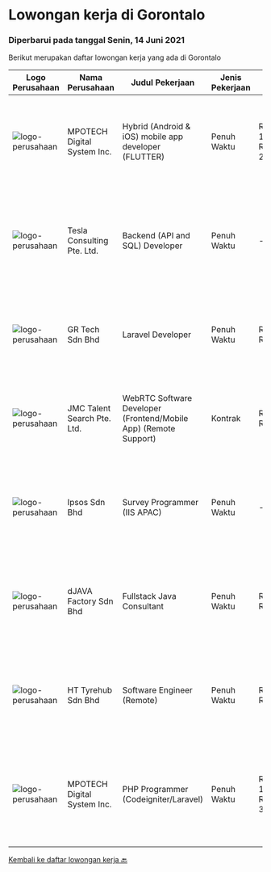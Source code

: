 
  # Lowongan kerja di Gorontalo

  ### Diperbarui pada tanggal Senin, 14 Juni 2021

  Berikut merupakan daftar lowongan kerja yang ada di Gorontalo

  |Logo Perusahaan | Nama Perusahaan | Judul Pekerjaan | Jenis Pekerjaan | Gaji Pekerjaan | Lokasi | Deskripsi | Tanggal diunggah | Pranala |
  | -------------- | --------------- | --------------- | --------- | --------- | -------------- | ------- | ----------- | ----------- |
  |![logo-perusahaan](https://image-service-cdn.seek.com.au/a0423d0b3836bfe351990430321e4948e31792d9/ee4dce1061f3f616224767ad58cb2fc751b8d2dc)|MPOTECH Digital System Inc.|Hybrid (Android & iOS) mobile app developer (FLUTTER)|Penuh Waktu|Rp. 15.000.000-Rp. 25.000.000|null|Candidate must possess at least Bachelor's/College Degree in Computer Science/Information Technology or equivalent. At least 1 Year(s) of working...|Jumat, 11 Juni 2021|https://www.jobstreet.co.id/id/job/hybrid-android-ios-mobile-app-developer-flutter-11051065/origin/ph?token=0~236db0fb-69f8-4b8a-9f98-57d2b86566a1&sectionRank=1&jobId=jobstreet-ph-job-11051065|
|![logo-perusahaan](https://image-service-cdn.seek.com.au/1486ae03402671a3be1eda1ea916b5c2a7299e00/ee4dce1061f3f616224767ad58cb2fc751b8d2dc)|Tesla Consulting Pte. Ltd.|Backend (API and SQL) Developer|Penuh Waktu|---|Singapura|Basic Requirements: Candidate must possess at least a Bachelor's Degree/Post-Graduate Diploma/Professional Degree in Computer Engineering or Computer...|Jumat, 11 Juni 2021|https://www.jobstreet.co.id/id/job/backend-api-and-sql-developer-8600145/origin/sg?token=0~236db0fb-69f8-4b8a-9f98-57d2b86566a1&sectionRank=2&jobId=jobstreet-sg-job-8600145|
|![logo-perusahaan](https://image-service-cdn.seek.com.au/f43ae86d2cb7487c8db4850fa9ca679dd5400334/ee4dce1061f3f616224767ad58cb2fc751b8d2dc)|GR Tech Sdn Bhd|Laravel Developer|Penuh Waktu|Rp. 2.800-Rp. 4.500|null|Job Responsibilities Candidate between 2 to 5 years of working experience in PhP Laravel may apply. Experience in Laravel framework is a must. Strong...|Selasa, 08 Juni 2021|https://www.jobstreet.co.id/id/job/laravel-developer-4574322/origin/my?token=0~236db0fb-69f8-4b8a-9f98-57d2b86566a1&sectionRank=3&jobId=jobstreet-my-job-4574322|
|![logo-perusahaan](https://image-service-cdn.seek.com.au/4efda45418016a677898361ed4ee07cb99aedbae/ee4dce1061f3f616224767ad58cb2fc751b8d2dc)|JMC Talent Search Pte. Ltd.|WebRTC Software Developer (Frontend/Mobile App) (Remote Support)|Kontrak|Rp. 3.500-Rp. 4.500|null|Our Industry is Software Development House seeking for Software Developers to join our dynamic Programmer Team in Malaysia (Remote...|Selasa, 08 Juni 2021|https://www.jobstreet.co.id/id/job/webrtc-software-developer-frontend-mobile-app-remote-support-8591186/origin/sg?token=0~236db0fb-69f8-4b8a-9f98-57d2b86566a1&sectionRank=4&jobId=jobstreet-sg-job-8591186|
|![logo-perusahaan](https://image-service-cdn.seek.com.au/d0548541c2eccc72d5cd1c8c0306164380cc9d77/ee4dce1061f3f616224767ad58cb2fc751b8d2dc)|Ipsos Sdn Bhd|Survey Programmer (IIS APAC)|Penuh Waktu|---|null|ENVIRONMENT Ipsos is one of the largest global market research company with offices in 86 countries and insightful expertise across many research...|Selasa, 01 Juni 2021|https://www.jobstreet.co.id/id/job/survey-programmer-iis-apac-4580342/origin/my?token=0~236db0fb-69f8-4b8a-9f98-57d2b86566a1&sectionRank=5&jobId=jobstreet-my-job-4580342|
|![logo-perusahaan](https://us.123rf.com/450wm/pavelstasevich/pavelstasevich1811/pavelstasevich181101027/112815900-stock-vector-no-image-available-icon-flat-vector.jpg?ver=6)|dJAVA Factory Sdn Bhd|Fullstack Java Consultant|Penuh Waktu|Rp. 6.000-Rp. 12.000|null|Candidate must possess at least a Bachelor's Degree, Post Graduate Diploma, Professional Degree, Computer Science/Information Technology or...|Selasa, 01 Juni 2021|https://www.jobstreet.co.id/id/job/fullstack-java-consultant-4561893/origin/my?token=0~236db0fb-69f8-4b8a-9f98-57d2b86566a1&sectionRank=6&jobId=jobstreet-my-job-4561893|
|![logo-perusahaan](https://image-service-cdn.seek.com.au/becfd5b392881eb545eced12cf9488819e98ca7e/ee4dce1061f3f616224767ad58cb2fc751b8d2dc)|HT Tyrehub Sdn Bhd|Software Engineer (Remote)|Penuh Waktu|Rp. 3.500-Rp. 7.000|null|HT Group is a leading distributor of automotive products and one of the largest tyre distribution companies in Malaysia. We operate a series of online...|Selasa, 01 Juni 2021|https://www.jobstreet.co.id/id/job/software-engineer-remote-4579883/origin/my?token=0~236db0fb-69f8-4b8a-9f98-57d2b86566a1&sectionRank=7&jobId=jobstreet-my-job-4579883|
|![logo-perusahaan](https://image-service-cdn.seek.com.au/a0423d0b3836bfe351990430321e4948e31792d9/ee4dce1061f3f616224767ad58cb2fc751b8d2dc)|MPOTECH Digital System Inc.|PHP Programmer (Codeigniter/Laravel)|Penuh Waktu|Rp. 15.000.000-Rp. 30.000.000|null|JOB REQUIREMENTS: - Candidate must possess at least Bachelor's/College Degree in Computer Science/Information Technology or equivalent.- Required...|Kamis, 27 Mei 2021|https://www.jobstreet.co.id/id/job/php-programmer-codeigniter-laravel-11051040/origin/ph?token=0~236db0fb-69f8-4b8a-9f98-57d2b86566a1&sectionRank=8&jobId=jobstreet-ph-job-11051040|


  [Kembali ke daftar lowongan kerja 🔙](../README.md#daftar-lowongan-kerja)
  